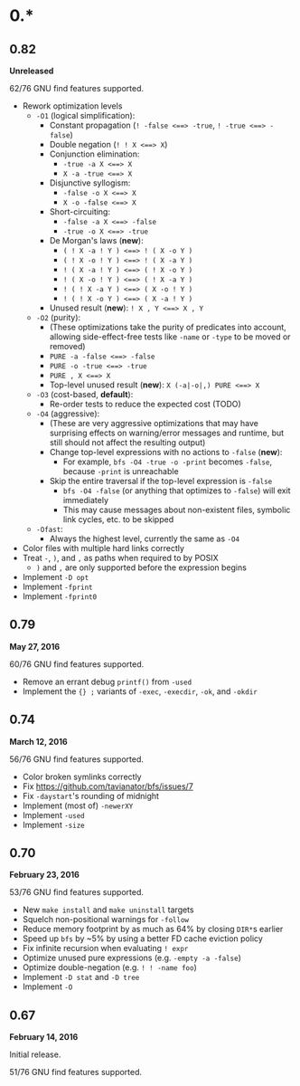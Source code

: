 0.*
===


0.82
----

**Unreleased**

62/76 GNU find features supported.

- Rework optimization levels
  - `-O1` (logical simplification):
    - Constant propagation (`! -false <==> -true`, `! -true <==> -false`)
    - Double negation (`! ! X <==> X`)
    - Conjunction elimination:
      - `-true -a X <==> X`
      - `X -a -true <==> X`
    - Disjunctive syllogism:
      - `-false -o X <==> X`
      - `X -o -false <==> X`
    - Short-circuiting:
      - `-false -a X <==> -false`
      - `-true -o X <==> -true`
    - De Morgan's laws (**new**):
      - `( ! X -a ! Y ) <==> ! ( X -o Y )`
      - `( ! X -o ! Y ) <==> ! ( X -a Y )`
      - `! ( X -a ! Y ) <==> ( ! X -o Y )`
      - `! ( X -o ! Y ) <==> ( ! X -a Y )`
      - `! ( ! X -a Y ) <==> ( X -o ! Y )`
      - `! ( ! X -o Y ) <==> ( X -a ! Y )`
    - Unused result (**new**): `! X , Y <==> X , Y`
  - `-O2` (purity):
    - (These optimizations take the purity of predicates into account, allowing side-effect-free tests like `-name` or `-type` to be moved or removed)
    - `PURE -a -false <==> -false`
    - `PURE -o -true <==> -true`
    - `PURE , X <==> X`
    - Top-level unused result (**new**): `X (-a|-o|,) PURE <==> X`
  - `-O3` (cost-based, **default**):
    - Re-order tests to reduce the expected cost (TODO)
  - `-O4` (aggressive):
    - (These are very aggressive optimizations that may have surprising effects on warning/error messages and runtime, but still should not affect the resulting output)
    - Change top-level expressions with no actions to `-false` (**new**):
      - For example, `bfs -O4 -true -o -print` becomes `-false`, because `-print` is unreachable
    - Skip the entire traversal if the top-level expression is `-false`
      - `bfs -O4 -false` (or anything that optimizes to `-false`) will exit immediately
      - This may cause messages about non-existent files, symbolic link cycles, etc. to be skipped
  - `-Ofast`:
    - Always the highest level, currently the same as `-O4`
- Color files with multiple hard links correctly
- Treat `-`, `)`, and `,` as paths when required to by POSIX
  - `)` and `,` are only supported before the expression begins
- Implement `-D opt`
- Implement `-fprint`
- Implement `-fprint0`


0.79
----

**May 27, 2016**

60/76 GNU find features supported.

- Remove an errant debug `printf()` from `-used`
- Implement the `{} ;` variants of `-exec`, `-execdir`, `-ok`, and `-okdir`


0.74
----

**March 12, 2016**

56/76 GNU find features supported.

- Color broken symlinks correctly
- Fix https://github.com/tavianator/bfs/issues/7
- Fix `-daystart`'s rounding of midnight
- Implement (most of) `-newerXY`
- Implement `-used`
- Implement `-size`


0.70
----

**February 23, 2016**

53/76 GNU find features supported.

- New `make install` and `make uninstall` targets
- Squelch non-positional warnings for `-follow`
- Reduce memory footprint by as much as 64% by closing `DIR*`s earlier
- Speed up `bfs` by ~5% by using a better FD cache eviction policy
- Fix infinite recursion when evaluating `! expr`
- Optimize unused pure expressions (e.g. `-empty -a -false`)
- Optimize double-negation (e.g. `! ! -name foo`)
- Implement `-D stat` and `-D tree`
- Implement `-O`


0.67
----

**February 14, 2016**

Initial release.

51/76 GNU find features supported.
